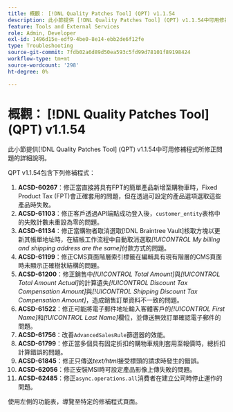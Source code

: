 ```yaml
---
title: 概觀： [!DNL Quality Patches Tool] (QPT) v1.1.54
description: 此小節提供 [!DNL Quality Patches Tool] (QPT) v1.1.54中可用修補程式所修正問題的詳細說明。
feature: Tools and External Services
role: Admin, Developer
exl-id: 1496d15e-edf9-4be0-8e14-ebb2de6f12fe
type: Troubleshooting
source-git-commit: 7fdb02a6d89d50ea593c5fd99d78101f89198424
workflow-type: tm+mt
source-wordcount: '298'
ht-degree: 0%

---
```


# 概觀： [!DNL Quality Patches Tool] (QPT) v1.1.54

此小節提供[!DNL Quality Patches Tool] (QPT) v1.1.54中可用修補程式所修正問題的詳細說明。

QPT v1.1.54包含下列修補程式：

1. **ACSD-60267**：修正當直接將具有FPT的簡單產品新增至購物車時，Fixed Product Tax (FPT)會正確套用的問題，但在透過可設定的產品選項選取這些產品時失敗。
1. **ACSD-61103**：修正客戶透過API端點成功登入後，`customer_entity`表格中的失敗計數未重設為零的問題。
1. **ACSD-61134**：修正當購物者取消選取[!DNL Braintree Vault]核取方塊以更新其帳單地址時，在結帳工作流程中自動取消選取&#x200B;*[!UICONTROL My billing and shipping address are the same]*&#x200B;付款方式的問題。
1. **ACSD-61199**：修正CMS頁面階層索引標籤在編輯具有現有階層的CMS頁面時未顯示正確樹狀結構的問題。
1. **ACSD-61200**：修正銷售中&#x200B;*[!UICONTROL Total Amount]*&#x200B;與&#x200B;*[!UICONTROL Total Amount Actual]*&#x200B;的計算遺失&#x200B;*[!UICONTROL Discount Tax Compensation Amount]*&#x200B;與&#x200B;*[!UICONTROL Shipping Discount Tax Compensation Amount]*，造成銷售訂單資料不一致的問題。
1. **ACSD-61522**：修正可能將電子郵件地址輸入客體客戶的&#x200B;*[!UICONTROL First Name]*&#x200B;和&#x200B;*[!UICONTROL Last Name]*&#x200B;欄位，並傳送無效訂單確認電子郵件的問題。
1. **ACSD-61756**：改善`AdvancedSalesRule`篩選器的效能。
1. **ACSD-61799**：修正當多個具有固定折扣的購物車規則套用至報價時，總折扣計算錯誤的問題。
1. **ACSD-61845**：修正只傳送&#x200B;*text/html*&#x200B;接受標頭的請求時發生的錯誤。
1. **ACSD-62056**：修正安裝MSI時可設定產品影像上傳失敗的問題。
1. **ACSD-62485**：修正`async.operations.all`消費者在建立公司時停止運作的問題。

使用左側的功能表，導覽至特定的修補程式頁面。

